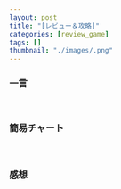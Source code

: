 ```yaml
---
layout: post
title: "[レビュー＆攻略]"
categories: [review_game]
tags: []
thumbnail: "./images/.png"
---
```


### 一言

<br>
  

### 簡易チャート  
#### 

<br>

### 感想

<br>